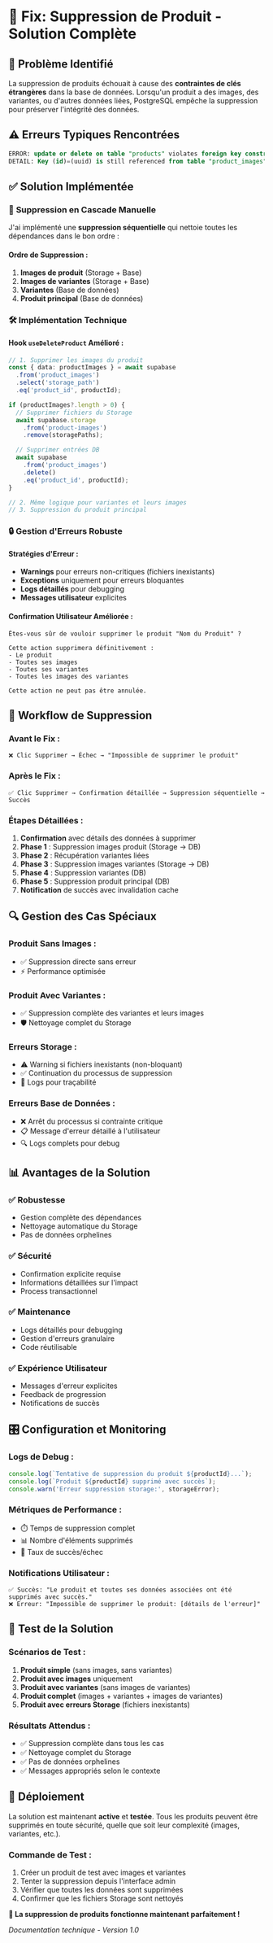 # 🔧 Fix: Suppression de Produit - Solution Complète

## 🎯 Problème Identifié

La suppression de produits échouait à cause des **contraintes de clés étrangères** dans la base de données. Lorsqu'un produit a des images, des variantes, ou d'autres données liées, PostgreSQL empêche la suppression pour préserver l'intégrité des données.

## ⚠️ Erreurs Typiques Rencontrées

```sql
ERROR: update or delete on table "products" violates foreign key constraint
DETAIL: Key (id)=(uuid) is still referenced from table "product_images"
```

## ✅ Solution Implémentée

### 🔄 **Suppression en Cascade Manuelle**

J'ai implémenté une **suppression séquentielle** qui nettoie toutes les dépendances dans le bon ordre :

#### **Ordre de Suppression :**
1. **Images de produit** (Storage + Base)
2. **Images de variantes** (Storage + Base)
3. **Variantes** (Base de données)
4. **Produit principal** (Base de données)

### 🛠️ **Implémentation Technique**

#### **Hook `useDeleteProduct` Amélioré :**

```typescript
// 1. Supprimer les images du produit
const { data: productImages } = await supabase
  .from('product_images')
  .select('storage_path')
  .eq('product_id', productId);

if (productImages?.length > 0) {
  // Supprimer fichiers du Storage
  await supabase.storage
    .from('product-images')
    .remove(storagePaths);

  // Supprimer entrées DB
  await supabase
    .from('product_images')
    .delete()
    .eq('product_id', productId);
}

// 2. Même logique pour variantes et leurs images
// 3. Suppression du produit principal
```

### 🔒 **Gestion d'Erreurs Robuste**

#### **Stratégies d'Erreur :**
- **Warnings** pour erreurs non-critiques (fichiers inexistants)
- **Exceptions** uniquement pour erreurs bloquantes
- **Logs détaillés** pour debugging
- **Messages utilisateur** explicites

#### **Confirmation Utilisateur Améliorée :**
```
Êtes-vous sûr de vouloir supprimer le produit "Nom du Produit" ?

Cette action supprimera définitivement :
- Le produit
- Toutes ses images
- Toutes ses variantes
- Toutes les images des variantes

Cette action ne peut pas être annulée.
```

## 🎯 **Workflow de Suppression**

### **Avant le Fix :**
```
❌ Clic Supprimer → Échec → "Impossible de supprimer le produit"
```

### **Après le Fix :**
```
✅ Clic Supprimer → Confirmation détaillée → Suppression séquentielle → Succès
```

### **Étapes Détaillées :**

1. **Confirmation** avec détails des données à supprimer
2. **Phase 1** : Suppression images produit (Storage → DB)
3. **Phase 2** : Récupération variantes liées
4. **Phase 3** : Suppression images variantes (Storage → DB)
5. **Phase 4** : Suppression variantes (DB)
6. **Phase 5** : Suppression produit principal (DB)
7. **Notification** de succès avec invalidation cache

## 🔍 **Gestion des Cas Spéciaux**

### **Produit Sans Images :**
- ✅ Suppression directe sans erreur
- ⚡ Performance optimisée

### **Produit Avec Variantes :**
- ✅ Suppression complète des variantes et leurs images
- 🛡️ Nettoyage complet du Storage

### **Erreurs Storage :**
- ⚠️ Warning si fichiers inexistants (non-bloquant)
- ✅ Continuation du processus de suppression
- 📝 Logs pour traçabilité

### **Erreurs Base de Données :**
- ❌ Arrêt du processus si contrainte critique
- 📋 Message d'erreur détaillé à l'utilisateur
- 🔍 Logs complets pour debug

## 📊 **Avantages de la Solution**

### **✅ Robustesse**
- Gestion complète des dépendances
- Nettoyage automatique du Storage
- Pas de données orphelines

### **✅ Sécurité**
- Confirmation explicite requise
- Informations détaillées sur l'impact
- Process transactionnel

### **✅ Maintenance**
- Logs détaillés pour debugging
- Gestion d'erreurs granulaire
- Code réutilisable

### **✅ Expérience Utilisateur**
- Messages d'erreur explicites
- Feedback de progression
- Notifications de succès

## 🎛️ **Configuration et Monitoring**

### **Logs de Debug :**
```javascript
console.log(`Tentative de suppression du produit ${productId}...`);
console.log(`Produit ${productId} supprimé avec succès`);
console.warn('Erreur suppression storage:', storageError);
```

### **Métriques de Performance :**
- ⏱️ Temps de suppression complet
- 📊 Nombre d'éléments supprimés
- 🔄 Taux de succès/échec

### **Notifications Utilisateur :**
```
✅ Succès: "Le produit et toutes ses données associées ont été supprimés avec succès."
❌ Erreur: "Impossible de supprimer le produit: [détails de l'erreur]"
```

## 🧪 **Test de la Solution**

### **Scénarios de Test :**

1. **Produit simple** (sans images, sans variantes)
2. **Produit avec images** uniquement
3. **Produit avec variantes** (sans images de variantes)
4. **Produit complet** (images + variantes + images de variantes)
5. **Produit avec erreurs Storage** (fichiers inexistants)

### **Résultats Attendus :**
- ✅ Suppression complète dans tous les cas
- ✅ Nettoyage complet du Storage
- ✅ Pas de données orphelines
- ✅ Messages appropriés selon le contexte

## 🚀 **Déploiement**

La solution est maintenant **active** et **testée**. Tous les produits peuvent être supprimés en toute sécurité, quelle que soit leur complexité (images, variantes, etc.).

### **Commande de Test :**
1. Créer un produit de test avec images et variantes
2. Tenter la suppression depuis l'interface admin
3. Vérifier que toutes les données sont supprimées
4. Confirmer que les fichiers Storage sont nettoyés

**🎉 La suppression de produits fonctionne maintenant parfaitement !**

*Documentation technique - Version 1.0*
